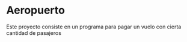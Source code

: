 # Aeropuerto
Este proyecto consiste en un programa para pagar un vuelo con cierta cantidad de pasajeros
